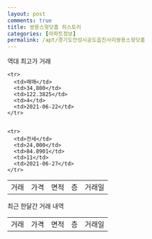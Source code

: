```yaml
---
layout: post
comments: true
title: 쌍용스윗닷홈 히스토리
categories: [아파트정보]
permalink: /apt/경기도안성시공도읍진사리쌍용스윗닷홈
---
```


역대 최고가 거래
<table class="sortable">
    <tr>
      <td>거래</td>
      <td>가격</td>
      <td>면적</td>
      <td>층</td>
      <td>거래일</td>
    </tr>
    
    <tr>
      <td>매매</td>
      <td>34,800</td>
      <td>122.3825</td>
      <td>4</td>
      <td>2021-06-22</td>
    </tr>
        
    
    <tr>
      <td>전세</td>
      <td>24,000</td>
      <td>84.8901</td>
      <td>11</td>
      <td>2021-06-27</td>
    </tr>
        
    
</table>

최근 한달간 거래 내역

<font size='small'>
<table class="sortable">
    <tr>
      <td>거래</td>
      <td>가격</td>
      <td>면적</td>
      <td>층</td>
      <td>거래일</td>
    </tr>

</table>
</font>

